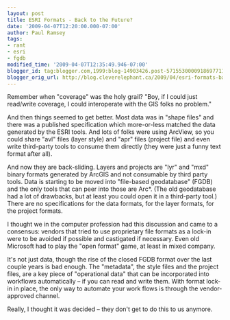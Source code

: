 ```yaml
---
layout: post
title: ESRI Formats - Back to the Future?
date: '2009-04-07T12:20:00.000-07:00'
author: Paul Ramsey
tags:
- rant
- esri
- fgdb
modified_time: '2009-04-07T12:35:49.946-07:00'
blogger_id: tag:blogger.com,1999:blog-14903426.post-5715530000918697711
blogger_orig_url: http://blog.cleverelephant.ca/2009/04/esri-formats-back-to-future.html
---
```


Remember when "coverage" was the holy grail? "Boy, if I could just read/write coverage, I could interoperate with the GIS folks no problem."

And then things seemed to get better. Most data was in "shape files" and there was a published specification which more-or-less matched the data generated by the ESRI tools. And lots of folks were using ArcView, so you could share "avl" files (layer style) and "apr" files (project file) and even write third-party tools to consume them directly (they were just a funny text format after all).

And now they are back-sliding. Layers and projects are "lyr" and "mxd" binary formats generated by ArcGIS and not consumable by third party tools. Data is starting to be moved into "file-based geodatabase" (FGDB) and the only tools that can peer into those are Arc*. (The old geodatabase had a lot of drawbacks, but at least you could open it in a third-party tool.) There are no specifications for the data formats, for the layer formats, for the project formats.

I thought we in the computer profession had this discussion and came to a consensus: vendors that tried to use proprietary file formats as a lock-in were to be avoided if possible and castigated if necessary. Even old Microsoft had to play the "open format" game, at least in mixed company.

It's not just data, though the rise of the closed FGDB format over the last couple years is bad enough. The "metadata", the style files and the project files, are a key piece of "operational data" that can be incorporated into workflows automatically &ndash; if you can read and write them. With format lock-in in place, the only way to automate your work flows is through the vendor-approved channel.

Really, I thought it was decided &ndash; they don't get to do this to us anymore.

